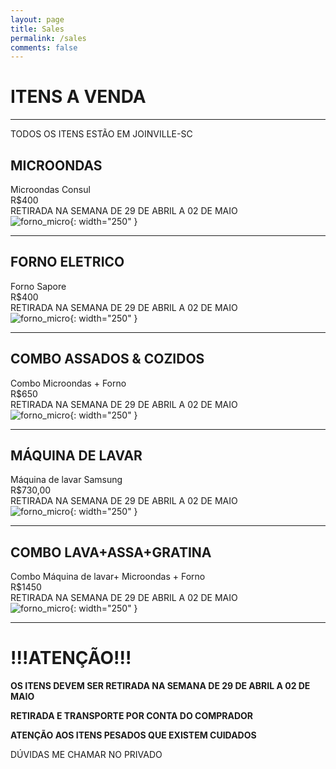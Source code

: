 ```yaml
---
layout: page
title: Sales
permalink: /sales
comments: false
---
```


# ITENS A VENDA
---
TODOS OS ITENS ESTÃO EM JOINVILLE-SC

## MICROONDAS

Microondas Consul <br>
R$400<br>
RETIRADA NA SEMANA DE 29 DE ABRIL A 02 DE MAIO<br>
![forno_micro](/assets/images/sales/micro.jpg){: width="250" }

---
## FORNO ELETRICO

Forno Sapore <br>
R$400<br>
RETIRADA NA SEMANA DE 29 DE ABRIL A 02 DE MAIO<br>
![forno_micro](/assets/images/sales/forno.jpg){: width="250" }

---
## COMBO ASSADOS & COZIDOS

Combo Microondas + Forno<br>
R$650<br>
RETIRADA NA SEMANA DE 29 DE ABRIL A 02 DE MAIO<br>
![forno_micro](/assets/images/sales/forno_micro.jpg){: width="250" }

---

## MÁQUINA DE LAVAR
Máquina de lavar Samsung<br>
R$730,00<br>
RETIRADA NA SEMANA DE 29 DE ABRIL A 02 DE MAIO<br>
![forno_micro](/assets/images/sales/lava.jpg){: width="250" }

---
## COMBO LAVA+ASSA+GRATINA
Combo Máquina de lavar+ Microondas + Forno<br>
R$1450<br>
RETIRADA NA SEMANA DE 29 DE ABRIL A 02 DE MAIO<br>
![forno_micro](/assets/images/sales/gela_lava.jpg){: width="250" }

---

# !!!ATENÇÃO!!!

**OS ITENS DEVEM SER RETIRADA NA SEMANA DE 29 DE ABRIL A 02 DE MAIO**

**RETIRADA E TRANSPORTE POR CONTA DO COMPRADOR**

**ATENÇÃO AOS ITENS PESADOS QUE EXISTEM CUIDADOS**

DÚVIDAS ME CHAMAR NO PRIVADO
